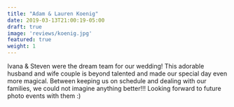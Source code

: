 ```yaml
---
title: "Adam & Lauren Koenig"
date: 2019-03-13T21:00:19-05:00
draft: true
image: 'reviews/koenig.jpg'
featured: true
weight: 1
---
```


Ivana & Steven were the dream team for our wedding! This adorable husband and wife couple is beyond talented and made our special day even more magical. Between keeping us on schedule and dealing with our families, we could not imagine anything better!!! Looking forward to future photo events with them :)